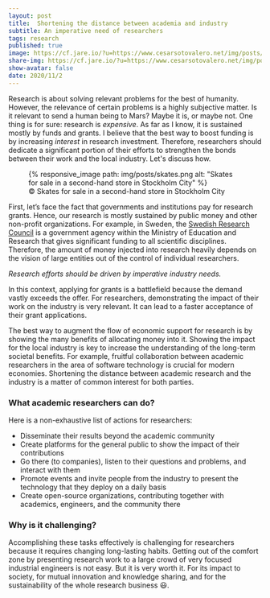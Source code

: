 ```yaml
---
layout: post
title:  Shortening the distance between academia and industry
subtitle: An imperative need of researchers
tags: research
published: true
image: https://cf.jare.io/?u=https://www.cesarsotovalero.net/img/posts/skates.png
share-img: https://cf.jare.io/?u=https://www.cesarsotovalero.net/img/posts/skates.png
show-avatar: false
date: 2020/11/2
---
```


Research is about solving relevant problems for the best of humanity. 
However, the relevance of certain problems is a highly subjective matter. 
Is it relevant to send a human being to Mars? Maybe it is, or maybe not. 
One thing is for sure: research is _expensive_. 
As far as I know, it is sustained mostly by funds and grants. 
I believe that the best way to boost funding is by increasing _interest_ in research investment. 
Therefore, researchers should dedicate a significant portion of their efforts to strengthen the bonds between their work and the local industry. 
Let's discuss how. 

<figure class="jb_picture">
  {% responsive_image path: img/posts/skates.png alt: "Skates for sale in a second-hand store in Stockholm City" %}
  <figcaption class="stroke">
    &#169; Skates for sale in a second-hand store in Stockholm City
  </figcaption>
</figure>

First, let’s face the fact that governments and institutions pay for research grants. 
Hence, our research is mostly sustained by public money and other non-profit organizations. 
For example, in Sweden, the [Swedish Research Council](https://www.vr.se/english/about-us.html) is a government agency within the Ministry of Education and Research that gives significant funding to all scientific disciplines.
Therefore, the amount of money injected into research heavily depends on the vision of large entities out of the control of individual researchers.

<aside class="quote">
    <em>Research efforts should be driven by imperative industry needs.</em>
</aside>

In this context, applying for grants is a battlefield because the demand vastly exceeds the offer.
For researchers, demonstrating the impact of their work on the industry is very relevant.
It can lead to a faster acceptance of their grant applications.

The best way to augment the flow of economic support for research is by showing the many benefits of allocating money into it.
Showing the impact for the local industry is key to increase the understanding of the long-term societal benefits.
For example, fruitful collaboration between academic researchers in the area of software technology is crucial for modern economies.
Shortening the distance between academic research and the industry is a matter of common interest for both parties.

### What academic researchers can do?

Here is a non-exhaustive list of actions for researchers:

- Disseminate their results beyond the academic community
- Create platforms for the general public to show the impact of their contributions
- Go there (to companies), listen to their questions and problems, and interact with them
- Promote events and invite people from the industry to present the technology that they deploy on a daily basis
- Create open-source organizations, contributing together with academics, engineers, and the community there

### Why is it challenging?

Accomplishing these tasks effectively is challenging for researchers because it requires changing long-lasting habits.
Getting out of the comfort zone by presenting research work to a large crowd of very focused industrial engineers is not easy.
But it is very worth it.
For its impact to society, for mutual innovation and knowledge sharing, and for the sustainability of the whole research business :smiley:.
